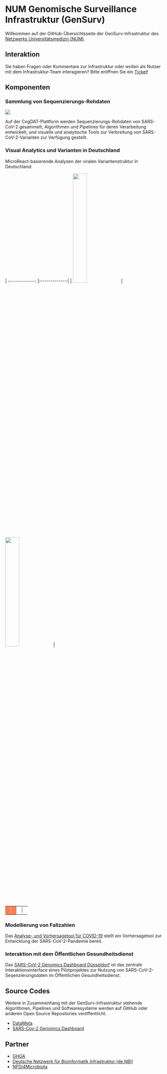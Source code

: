 # NUM Genomische Surveillance Infrastruktur (GenSurv)
Willkommen auf der GitHub-Übersichtsseite der GenSurv-Infrastruktur des [Netzwerks Universitätsmedizin (NUM)](https://www.netzwerk-universitaetsmedizin.de/).

## Interaktion

Sie haben Fragen oder Kommentare zur Infrastruktur oder wollen als Nutzer mit dem Infrastruktur-Team interagieren? Bitte eröffnen Sie ein [Ticket](https://github.com/NUM-GenSurv/NUM-GenSurv-Overview/issues)!

## Komponenten

### Sammlung von Sequenzierungs-Rohdaten
[<img src="https://cogdat.de/assets/img/logo_cogdat.svg">](https://cogdat.de)

Auf der CogDAT-Plattform werden Sequenzierungs-Rohdaten von SARS-CoV-2 gesammelt, Algorithmen und Pipelines für deren Verarbeitung entwickelt, und visuelle und analytische Tools zur Verbreitung von SARS-CoV-2-Varianten zur Verfügung gestellt.

### Visual Analytics und Varianten in Deutschland
MicroReact-basierende Analysen der viralen Variantenstruktur in Deutschland:


| :-------------: |:-------------:| 
| <a href="https://cogdat.de/bundeslaender_60.htm"><img src="https://cogdat.de/assets/img/bundeslaender_60.svg" width="30%" height="30%"/></a>     | <a href="https://cogdat.de/bundeslaender_unbeg.htm"><img src="https://cogdat.de/assets/img/bundeslaender_unbeg.svg" width="30%" height="30%"/></a> | 
<table width="100%" border="0" style="border: none;">
  <tr>
    <td style="text-align: center;  border:none; justify-content: center; background-color: coral;"> <a href="https://cogdat.de/bundeslaender_60.htm"><img src="https://cogdat.de/assets/img/bundeslaender_60.svg" width="30%" height="30%"/></a></td>
    <td style="text-align: center; border:none; justify-content: center;"> <a href="https://cogdat.de/bundeslaender_unbeg.htm"><img src="https://cogdat.de/assets/img/bundeslaender_unbeg.svg" width="30%" height="30%"/></a> </td>
  </tr>
</table>

### Modellierung von Fallzahlen
Das [Analyse- und Vorhersagetool für COVID-19](https://iuk-forecast.uniklinik-freiburg.de/) stellt ein Vorhersagetool zur Entwicklung der SARS-CoV-2-Pandemie bereit.

### Interaktion mit dem Öffentlichen Gesundheitsdienst
Das [SARS-CoV-2 Genomics Dashboard Düsseldorf](https://covgen.hhu.de/Duesseldorf/) ist das zentrale Interaktionsinterface eines Pilotprojektes zur Nutzung von SARS-CoV-2-Seqenzierungsdaten im Öffentlichen Gesundheitsdienst.

## Source Codes

Weitere in Zusammenhang mit der GenSurv-Infrastruktur stehende Algorithmen, Pipelines und Softwaresysteme werden auf GitHub oder anderen Open Source Repositories veröffentlicht.

- [DataMeta](https://github.com/ghga-de/datameta/)
- [SARS-Cov-2 Genomics Dashboard](https://github.com/DiltheyLab/SARS-CoV2-Dashboard-Releases)

## Partner

- [GHGA](https://www.ghga.de/)
- [Deutsche Netzwerk für Bioinformatik Infrastruktur (de.NBI)](https://www.denbi.de/)
- [NFDI4Microbiota](https://nfdi4microbiota.de/)
